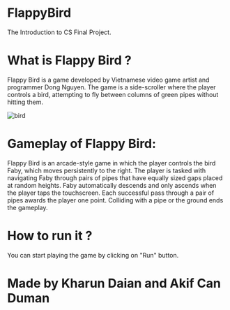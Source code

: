 # FlappyBird
The Introduction to CS Final Project.

# What is Flappy Bird ?
Flappy Bird is a game developed by Vietnamese video game artist and programmer Dong Nguyen. The game is a side-scroller where the player controls a bird, attempting to fly between columns of green pipes without hitting them.

![bird](https://user-images.githubusercontent.com/73740265/102807004-12b11180-43e8-11eb-88b6-3f8c16ae867d.jpg)

# Gameplay of Flappy Bird:
Flappy Bird is an arcade-style game in which the player controls the bird Faby, which moves persistently to the right. The player is tasked with navigating Faby through pairs of pipes that have equally sized gaps placed at random heights. Faby automatically descends and only ascends when the player taps the touchscreen. Each successful pass through a pair of pipes awards the player one point. Colliding with a pipe or the ground ends the gameplay.

# How to run it ?

You can start playing the game by clicking on "Run" button. 


# Made by Kharun Daian and Akif Can Duman
